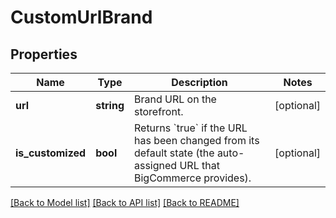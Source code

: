 # CustomUrlBrand

## Properties
Name | Type | Description | Notes
------------ | ------------- | ------------- | -------------
**url** | **string** | Brand URL on the storefront. | [optional] 
**is_customized** | **bool** | Returns &#x60;true&#x60; if the URL has been changed from its default state (the auto-assigned URL that BigCommerce provides). | [optional] 

[[Back to Model list]](../../README.md#documentation-for-models) [[Back to API list]](../../README.md#documentation-for-api-endpoints) [[Back to README]](../../README.md)

